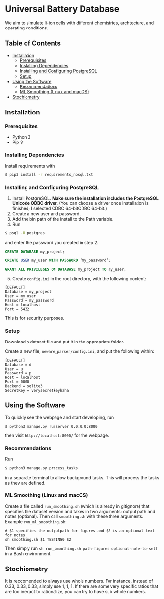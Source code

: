 # Universal Battery Database

We aim to simulate li-ion cells with different chemistries, archtecture, and operating conditions.

## Table of Contents

- [Installation](#installation)
  * [Prerequisites](#prerequisites)
  * [Installing Dependencies](#installing-dependencies)
  * [Installing and Configuring PostgreSQL](#installing-and-configuring-postgresql)
  * [Setup](#setup)
- [Using the Software](#using-the-software)
  * [Recommendations](#recommendations)
  * [ML Smoothing (Linux and macOS)](#ml-smoothing--linux-and-macos-)
- [Stochiometry](#stochiometry)

## Installation

### Prerequisites

- Python 3
- Pip 3


### Installing Dependencies

Install requirements with
```bash
$ pip3 install -r requirements_nosql.txt
```

### Installing and Configuring PostgreSQL 


1. Install PostgreSQL. **Make sure the installation includes the PostgreSQL Unicode ODBC driver.** (You can choose a driver once installation is finished; I selected ODBC 64-bitODBC 64-bit.)
2. Create a new user and password.
3. Add the bin path of the install to the Path variable.
4. Run

```bash
$ psql -U postgres
```
and enter the password you created in step 2.

```sql
CREATE DATABASE my_project;

CREATE USER my_user WITH PASSWORD ‘my_password’;

GRANT ALL PRIVILEGES ON DATABASE my_project TO my_user;
```


5. Create `config.ini` in the root directory, with the following content:

```
[DEFAULT]
Database = my_project
User = my_user
Password = my_password
Host = localhost
Port = 5432
```

This is for security purposes.


### Setup

Download a dataset file and put it in the appropriate folder.

Create a new file, `neware_parser/config.ini`, and put the following within:

```
[DEFAULT]
Database = d
User = u
Password = p
Host = localhost
Port = 0000
Backend = sqlite3
SecretKey = verysecretkeyhaha
```


## Using the Software

To quickly see the webpage and start developing, run
```bash
$ python3 manage.py runserver 0.0.0.0:8000
```
then visit `http://localhost:8000/` for the webpage.

### Recommendations

Run
```bash
$ python3 manage.py process_tasks
```
in a separate terminal to allow background tasks. This will process the tasks as they are defined.

### ML Smoothing (Linux and macOS)

Create a file called `run_smoothing.sh` (which is already in gitignore) that specifies the dataset version and takes in two arguments: output path and notes (optional). Then call `smoothing.sh` with these three arguments. Example `run_ml_smoothing.sh`:
```
# $1 specifies the outputpath for figures and $2 is an optional text for notes
sh smoothing.sh $1 TESTING0 $2
```

Then simply run `sh run_smoothing.sh path-figures optional-note-to-self` in a Bash environment.



## Stochiometry
It is reccomended to always use whole numbers. For instance, instead of 0.33, 0.33, 0.33, simply use 1, 1, 1. If there are some very specific ratios that are too inexact to rationalize, you can try to have sub whole numbers.